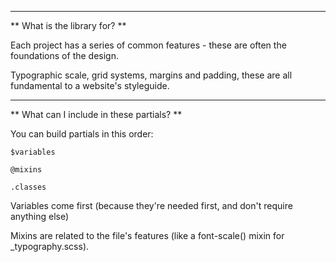 ----

** What is the library for? **

Each project has a series of common features - these are often the foundations of the design.

Typographic scale, grid systems, margins and padding, these are all fundamental to a website's styleguide.


----

** What can I include in these partials? **

You can build partials in this order:

    $variables

    @mixins

    .classes


Variables come first (because they're needed first, and don't require anything else)

Mixins are related to the file's features (like a font-scale() mixin for _typography.scss).

